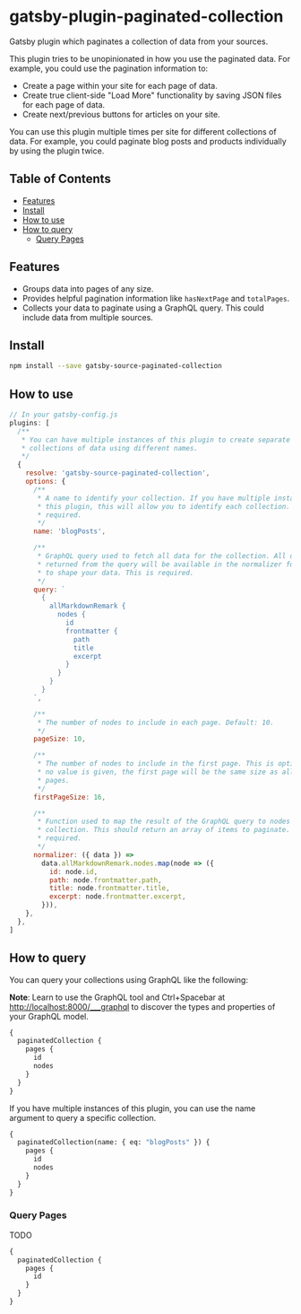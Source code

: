 # gatsby-plugin-paginated-collection

Gatsby plugin which paginates a collection of data from your sources.

This plugin tries to be unopinionated in how you use the paginated data. For
example, you could use the pagination information to:

- Create a page within your site for each page of data.
- Create true client-side "Load More" functionality by saving JSON files for
  each page of data.
- Create next/previous buttons for articles on your site.

You can use this plugin multiple times per site for different collections of
data. For example, you could paginate blog posts and products individually by
using the plugin twice.

## Table of Contents

- [Features](#features)
- [Install](#install)
- [How to use](#how-to-use)
- [How to query](#how-to-query)
  - [Query Pages](#query-pages)

## Features

- Groups data into pages of any size.
- Provides helpful pagination information like `hasNextPage` and `totalPages`.
- Collects your data to paginate using a GraphQL query. This could include data
  from multiple sources.

## Install

```sh
npm install --save gatsby-source-paginated-collection
```

## How to use

```javascript
// In your gatsby-config.js
plugins: [
  /**
   * You can have multiple instances of this plugin to create separate
   * collections of data using different names.
   */
  {
    resolve: 'gatsby-source-paginated-collection',
    options: {
      /**
       * A name to identify your collection. If you have multiple instances of
       * this plugin, this will allow you to identify each collection. This is
       * required.
       */
      name: 'blogPosts',

      /**
       * GraphQL query used to fetch all data for the collection. All data
       * returned from the query will be available in the normalizer function
       * to shape your data. This is required.
       */
      query: `
        {
          allMarkdownRemark {
            nodes {
              id
              frontmatter {
                path
                title
                excerpt
              }
            }
          }
        }
      `,

      /**
       * The number of nodes to include in each page. Default: 10.
       */
      pageSize: 10,

      /**
       * The number of nodes to include in the first page. This is optional. If
       * no value is given, the first page will be the same size as all other
       * pages.
       */
      firstPageSize: 16,

      /**
       * Function used to map the result of the GraphQL query to nodes in the
       * collection. This should return an array of items to paginate. This is
       * required.
       */
      normalizer: ({ data }) =>
        data.allMarkdownRemark.nodes.map(node => ({
          id: node.id,
          path: node.frontmatter.path,
          title: node.frontmatter.title,
          excerpt: node.frontmatter.excerpt,
        })),
    },
  },
]
```

## How to query

You can query your collections using GraphQL like the following:

**Note**: Learn to use the GraphQL tool and Ctrl+Spacebar at
<http://localhost:8000/___graphql> to discover the types and properties of your
GraphQL model.

```graphql
{
  paginatedCollection {
    pages {
      id
      nodes
    }
  }
}
```

If you have multiple instances of this plugin, you can use the name argument to
query a specific collection.

```graphql
{
  paginatedCollection(name: { eq: "blogPosts" }) {
    pages {
      id
      nodes
    }
  }
}
```

### Query Pages

TODO

```graphql
{
  paginatedCollection {
    pages {
      id
    }
  }
}
```
